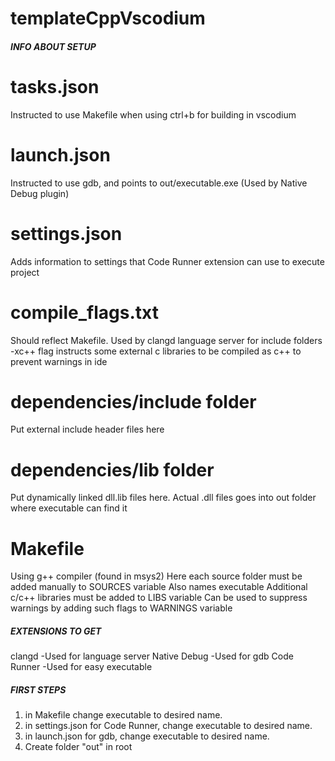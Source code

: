 # templateCppVscodium

##### INFO ABOUT SETUP #####

  # tasks.json #
  Instructed to use Makefile when using ctrl+b for building in vscodium

  # launch.json #
  Instructed to use gdb, and points to out/executable.exe (Used by Native Debug plugin)

  # settings.json #
  Adds information to settings that Code Runner extension can use to execute project

  # compile_flags.txt #
  Should reflect Makefile. Used by clangd language server for include folders
  -xc++ flag instructs some external c libraries to be compiled as c++ to prevent warnings in ide

  # dependencies/include folder #
  Put external include header files here

  # dependencies/lib folder #
  Put dynamically linked dll.lib files here.
  Actual .dll files goes into out folder where executable can find it

  # Makefile #
  Using g++ compiler (found in msys2)
  Here each source folder must be added manually to SOURCES variable
  Also names executable
  Additional c/c++ libraries must be added to LIBS variable
  Can be used to suppress warnings by adding such flags to WARNINGS variable

##### EXTENSIONS TO GET #####
  clangd          -Used for language server
  Native Debug    -Used for gdb
  Code Runner     -Used for easy executable

##### FIRST STEPS #####
  1. in Makefile change executable to desired name.
  2. in settings.json for Code Runner, change executable to desired name.
  3. in launch.json for gdb, change executable to desired name.
  4. Create folder "out" in root